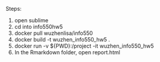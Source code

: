 Steps:

1. open sublime
2. cd into info550hw5
3. docker pull wuzhenlisa/info550
4. docker build -t wuzhen_info550_hw5 .
5. docker run -v ${PWD}:/project -it wuzhen_info550_hw5
6. In the Rmarkdown folder, open report.html
